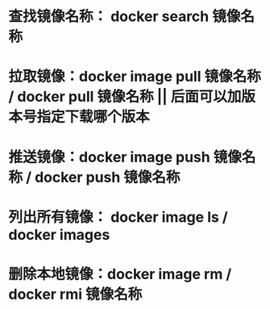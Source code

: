 
# 查找镜像名称： docker search 镜像名称

# 拉取镜像：docker image pull 镜像名称 / docker pull 镜像名称   || 后面可以加版本号指定下载哪个版本

# 推送镜像：docker image push 镜像名称 / docker push 镜像名称

# 列出所有镜像： docker image ls / docker images 

# 删除本地镜像：docker image rm / docker rmi 镜像名称